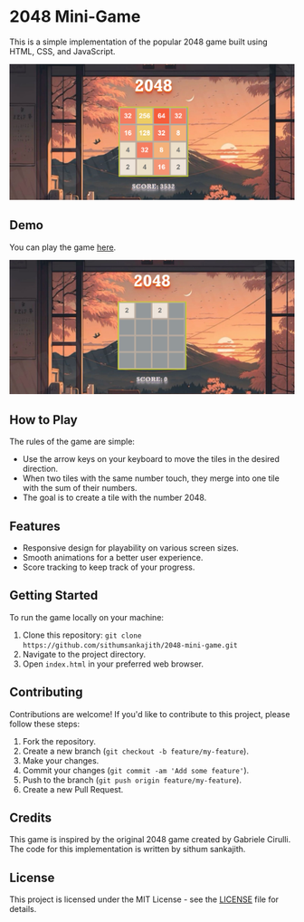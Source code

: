 # 2048 Mini-Game

This is a simple implementation of the popular 2048 game built using HTML, CSS, and JavaScript.

![Game Screenshot](2048ss.png)

## Demo

You can play the game [here](https://sithumsankajith.github.io/2048-mini-game/).

![Game Screenshot](2048ss2.png)

## How to Play

The rules of the game are simple:

- Use the arrow keys on your keyboard to move the tiles in the desired direction.
- When two tiles with the same number touch, they merge into one tile with the sum of their numbers.
- The goal is to create a tile with the number 2048.

## Features

- Responsive design for playability on various screen sizes.
- Smooth animations for a better user experience.
- Score tracking to keep track of your progress.

## Getting Started

To run the game locally on your machine:

1. Clone this repository: `git clone https://github.com/sithumsankajith/2048-mini-game.git`
2. Navigate to the project directory.
3. Open `index.html` in your preferred web browser.

## Contributing

Contributions are welcome! If you'd like to contribute to this project, please follow these steps:

1. Fork the repository.
2. Create a new branch (`git checkout -b feature/my-feature`).
3. Make your changes.
4. Commit your changes (`git commit -am 'Add some feature'`).
5. Push to the branch (`git push origin feature/my-feature`).
6. Create a new Pull Request.

## Credits

This game is inspired by the original 2048 game created by Gabriele Cirulli. The code for this implementation is written by sithum sankajith.

## License

This project is licensed under the MIT License - see the [LICENSE](LICENSE) file for details.
